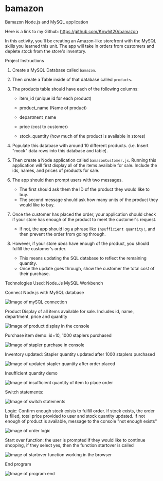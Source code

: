 # bamazon

Bamazon Node.js and MySQL application

Here is a link to my Github: https://github.com/Knwhit20/bamazon

In this activity, you'll be creating an Amazon-like storefront with the MySQL skills you learned this unit. The app will take in orders from customers and deplete stock from the store's inventory. 

Project Instructions
1. Create a MySQL Database called `bamazon`.

2. Then create a Table inside of that database called `products`.

3. The products table should have each of the following columns:

   * item_id (unique id for each product)

   * product_name (Name of product)

   * department_name

   * price (cost to customer)

   * stock_quantity (how much of the product is available in stores)

4. Populate this database with around 10 different products. (i.e. Insert "mock" data rows into this database and table).

5. Then create a Node application called `bamazonCustomer.js`. Running this application will first display all of the items available for sale. Include the ids, names, and prices of products for sale.

6. The app should then prompt users with two messages.

   * The first should ask them the ID of the product they would like to buy.
   * The second message should ask how many units of the product they would like to buy.

7. Once the customer has placed the order, your application should check if your store has enough of the product to meet the customer's request.

   * If not, the app should log a phrase like `Insufficient quantity!`, and then prevent the order from going through.

8. However, if your store _does_ have enough of the product, you should fulfill the customer's order.
   * This means updating the SQL database to reflect the remaining quantity.
   * Once the update goes through, show the customer the total cost of their purchase.


Technologies Used:
Node.Js
MySQL Workbench

Connect Node.js with MySQL database

![Image of mySQL connection](images/Connect_MySQL.png)


Product Display of all items available for sale. Includes id, name, department, price and quantity

![Image of product display in the console](images/display_products.png)


Purchase item demo: id=10, 1000 staplers purchased

![Image of stapler purchase in console](images/purchase_stapler.png)


Inventory updated: Stapler quantity updated after 1000 staplers purchased

![Image of updated stapler quantity after order placed](images/stapler_inventory_updated.png)


Insufficient quantity demo

![Image of insufficient  quantity of item to place order](images/insufficient_quantity.png)


Switch statements:

![Image of switch statements](images/switch_statements.png)


Logic: Confirm enough stock exists to fulfill order. If stock exists, the order is filled, total price provided to user and stock quantity updated.  If not enough of product is available, message to the console "not enough exists"

![image of order logic](images/logic_code.png)


Start over function: the user is prompted if they would like to continue shopping, if they select yes, then the function startover is called

![image of startover function working in the browser](images/startover.png)


End program 

![Image of program end](images/end_program.png)





